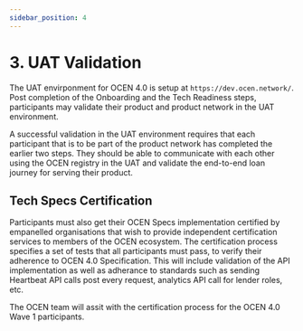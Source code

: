 ```yaml
---
sidebar_position: 4
---
```

# 3. UAT Validation
The UAT envirponment for OCEN 4.0 is setup at `https://dev.ocen.network/`. Post completion of the Onboarding and the Tech Readiness steps, participants may validate their product and product network in the UAT environment.

A successful validation in the UAT environment requires that each participant that is to be part of the product network has completed the earlier two steps. They should be able to communicate with each other using the OCEN registry in the UAT and validate the end-to-end loan journey for serving their product.

## Tech Specs Certification

Participants must also get their OCEN Specs implementation certified by empanelled organisations that wish to provide independent certification services to members of the OCEN ecosystem. The certification process specifies a set of tests that all participants must pass, to verify their adherence to OCEN 4.0 Specification. This will include validation of the API implementation as well as adherance to standards such as sending Heartbeat API calls post every request, analytics API call for lender roles, etc. 

The OCEN team will assit with the certification process for the OCEN 4.0 Wave 1 participants.